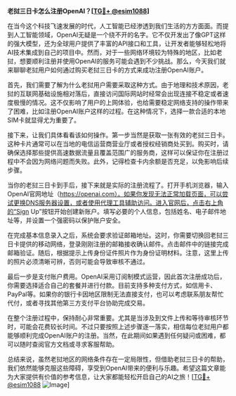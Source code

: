**老挝三日卡怎么注册OpenAI？[[TG💪+ @esim1088](https://t.me/s/esim1088)]**

在当今这个科技飞速发展的时代，人工智能已经渗透到我们生活的方方面面。而提到人工智能领域，OpenAI无疑是一个绕不开的名字。它不仅开发出了像GPT这样的强大模型，还为全球用户提供了丰富的API接口和工具，让开发者能够轻松地将AI技术集成到自己的项目中。然而，对于一些网络环境较为特殊的地区，比如老挝，想要顺利注册并使用OpenAI的服务可能会遇到不少挑战。那么，今天我们就来聊聊老挝用户如何通过购买老挝三日卡的方式来成功注册OpenAI账户。

首先，我们需要了解为什么老挝用户需要采取这种方式。由于地理和技术原因，老挝的互联网基础设施相对落后，直接访问国际网站时经常会出现连接不稳定或者速度极慢的情况。这不仅影响了用户的上网体验，也给需要稳定网络支持的操作带来了困难，比如注册OpenAI账户这样的过程。在这种情况下，选择一款合适的本地SIM卡就显得尤为重要了。

接下来，让我们具体看看该如何操作。第一步当然是获取一张有效的老挝三日卡。这种卡片通常可以在当地的电信运营商营业厅或者授权经销商处买到。购买时，请确保选择那些提供高速数据流量且覆盖范围广的服务商，这样可以保证你在注册过程中不会因为网络问题而失败。此外，记得检查卡内余额是否充足，以免影响后续步骤。

当你的老挝三日卡到手后，接下来就是实际的注册流程了。打开手机浏览器，输入OpenAI官网地址（https://openai.com）。如果你发现无法正常加载页面，可以尝试更换DNS服务器设置，或者使用代理工具辅助访问。进入官网后，点击右上角的“Sign Up”按钮开始创建新账户。填写必要的个人信息，包括姓名、电子邮件地址等，并设置一个强密码以保护账户安全。

在完成基本信息录入之后，系统会要求验证邮箱地址。这时，你需要切换回老挝三日卡提供的移动网络，登录刚刚注册的邮箱接收确认邮件。点击邮件中的链接完成邮箱验证。随后，根据提示上传身份证件照片作为身份证明材料。注意，这里上传的照片必须清晰可辨，否则可能会导致审核不通过。

最后一步是支付账户费用。OpenAI采用订阅制模式运营，因此首次注册成功后，你需要选择适合自己的套餐并进行付款。目前支持多种支付方式，如信用卡、PayPal等。如果你的银行卡因地区限制无法直接支付，也可以考虑联系朋友帮忙代付，或者寻找其他第三方支付平台协助完成交易。

在整个注册过程中，保持耐心非常重要。尤其是当涉及到文件上传和等待审核环节时，可能会花费较长时间。不过只要按照上述步骤逐一落实，相信每位老挝用户都能够顺利完成OpenAI账户的注册。当然，在此期间如果遇到任何疑问或困难，都可以随时查阅官方文档或寻求客服帮助。

总结来说，虽然老挝地区的网络条件存在一定局限性，但借助老挝三日卡的帮助，我们依然能够克服这些障碍，享受到OpenAI带来的便利与乐趣。希望这篇文章能为大家提供有价值的参考信息，让大家都能轻松开启自己的AI之旅！[[TG💪+ @esim1088](https://t.me/s/esim1088) ![Image](https://i.postimg.cc/4NQfJmqS/Snipaste-2025-05-13-00-14-12.png)]